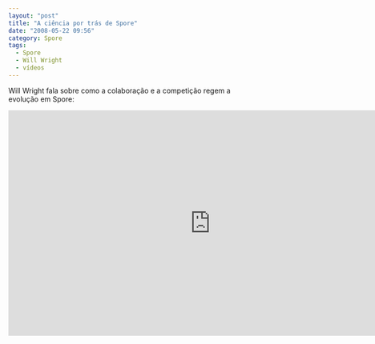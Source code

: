 ```yaml
---
layout: "post"
title: "A ciência por trás de Spore"
date: "2008-05-22 09:56"
category: Spore
tags:
  - Spore
  - Will Wright
  - vídeos
---
```


Will Wright fala sobre como a colaboração e a competição regem a evolução em Spore:

<iframe width="806" height="451" src="https://www.youtube-nocookie.com/embed/ByGElPO6DVc" frameborder="0" allow="accelerometer; autoplay; encrypted-media; gyroscope; picture-in-picture" allowfullscreen></iframe>
